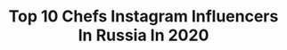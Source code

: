 ---
title: Top 10 Chefs Instagram Influencers In Russia In 2020
description: >-
  Find top chefs Instagram influencers in Russia in 2020. Most popular hashtags: #whiterabbitfamily #altay #foodporn #chefofinstagram.
platform: Instagram
profiles:
  - username: "sergey_ternov"
    fullname: >-
      Сергей Тернов
    location: "Russia"
    followers: 6217
    engagement: 854
    commentsToLikes: 0.044907
    avatar: "https://scontent-lhr8-1.cdninstagram.com/v/t51.2885-19/s320x320/88187927_2868863603233711_5436607274434953216_n.jpg?_nc_ht=scontent-lhr8-1.cdninstagram.com&_nc_ohc=8H5bzkN6LnMAX9xHMw5&oh=02d8b27f0d81a6bff5cebe021df3ad14&oe=5EBADFC8"
    verified: false
    hashtags: "#travelphotography, #foodpics, #altayrepublic, #restoran"
  - username: "marialobanova"
    fullname: >-
      Мария Лобанова/Maria Lobanova
    location: "Russia"
    followers: 26164
    engagement: 290
    commentsToLikes: 0.031662
    avatar: "https://scontent-lhr8-1.cdninstagram.com/v/t51.2885-19/s320x320/64242800_705567486540740_6467971648262766592_n.jpg?_nc_ht=scontent-lhr8-1.cdninstagram.com&_nc_ohc=slaZHT-JNqAAX_LaSoc&oh=ccbc38b30ed8b18c1923adb92557b9a9&oe=5EBCA423"
    verified: false
    hashtags: "#fashionismyprofession, #coolcanecorso, #whiterabbitfamily, #air"
  - username: "suzdalkina_olga"
    fullname: >-
      Olga Suzdalkina
    location: "Russia"
    followers: 6120
    engagement: 490
    commentsToLikes: 0.047750
    avatar: "https://scontent-atl3-1.cdninstagram.com/v/t51.2885-19/s320x320/80314823_482315466029459_9173441461490810880_n.jpg?_nc_ht=scontent-atl3-1.cdninstagram.com&_nc_ohc=lRkzUb72ZDsAX-ortOU&oh=2c71b9604ee2fd93eb3427fcdccd42d0&oe=5EB91D8B"
    verified: false
    hashtags: "#focus, #nocomments"
  - username: "bhakti_vedanta_swami"
    fullname: >-
      Игорь Грицкевич 🇷🇺
    location: "Russia"
    followers: 6484
    engagement: 766
    commentsToLikes: 0.346426
    avatar: "https://scontent-ams4-1.cdninstagram.com/v/t51.2885-19/s320x320/13126653_273485399656378_1004761379_a.jpg?_nc_ht=scontent-ams4-1.cdninstagram.com&_nc_ohc=5cDZkeK5aOkAX_4TmyQ&oh=35986f3ea4178605f2990019ab492afd&oe=5EB8F4B5"
    verified: false
    hashtags: ""
  - username: "arisha_madyar"
    fullname: >-
      Arisha Zadunayskaya
    location: "Russia"
    followers: 32200
    engagement: 323
    commentsToLikes: 0.088603
    avatar: "https://scontent-atl3-1.cdninstagram.com/v/t51.2885-19/s320x320/47690728_2517298034951639_9053618453822308352_n.jpg?_nc_ht=scontent-atl3-1.cdninstagram.com&_nc_ohc=Vh_R7g_Q8jEAX-UYgZf&oh=0f8609bd3f2733613191f6f9d5df3b0d&oe=5EBAE04A"
    verified: false
    hashtags: "#krdsobakaru, #madyar, #madyarcollection"
  - username: "artem__losev"
    fullname: >-
      Artem Losev
    location: "Russia"
    followers: 31005
    engagement: 534
    commentsToLikes: 0.038442
    avatar: "https://scontent-ams4-1.cdninstagram.com/v/t51.2885-19/s320x320/73281263_1056088854722091_9143442085590859776_n.jpg?_nc_ht=scontent-ams4-1.cdninstagram.com&_nc_ohc=K32MOldqc20AX_lmDuX&oh=b59529a761f36746170c36b39a9bfd58&oe=5EBA3536"
    verified: false
    hashtags: "#auchentoshan"
  - username: "ilzi_"
    fullname: >-
      ILzira Karaguzina
    location: "Russia"
    followers: 135091
    engagement: 180
    commentsToLikes: 0.081571
    avatar: "https://scontent-lhr8-1.cdninstagram.com/v/t51.2885-19/s320x320/77390174_538698170016799_4402332381659267072_n.jpg?_nc_ht=scontent-lhr8-1.cdninstagram.com&_nc_ohc=iritPcjRPhsAX_MN1r9&oh=c2f7280b5cb32a0b3975a2202ca55cca&oe=5EBC3483"
    verified: false
    hashtags: "#ilzi"
  - username: "varenki_pechenki"
    fullname: >-
      Ирина Скорых
    location: "Russia"
    followers: 94179
    engagement: 180
    commentsToLikes: 0.056549
    avatar: "https://scontent-lhr8-1.cdninstagram.com/v/t51.2885-19/s320x320/51844858_1223217567834735_8809996832072531968_n.jpg?_nc_ht=scontent-lhr8-1.cdninstagram.com&_nc_ohc=ss-q0MbyKbQAX84m7I7&oh=1c985774e746be3a67b8d2e6cc9fc8c0&oe=5EBCA716"
    verified: false
    hashtags: ""
  - username: "boris_zarkov"
    fullname: >-
      БОРИС ЗАРЬКОВ
    location: "Russia"
    followers: 50013
    engagement: 467
    commentsToLikes: 0.054007
    avatar: "https://scontent-lhr8-1.cdninstagram.com/v/t51.2885-19/s320x320/44000188_481540238921049_2742078353522556928_n.jpg?_nc_ht=scontent-lhr8-1.cdninstagram.com&_nc_ohc=YWV-77fvj08AX9GqI4e&oh=c1dbd54f8ebde3a75dfb8a5e4c1f56e2&oe=5EB9AACE"
    verified: true
    hashtags: "#veraceperpassione, #vokrugsveta, #paris, #muhinvladimir"
  - username: "yuri_kostorev"
    fullname: >-
      Yuri Kostorev
    location: "Russia"
    followers: 17916
    engagement: 299
    commentsToLikes: 0.084668
    avatar: "https://scontent-amt2-1.cdninstagram.com/v/t51.2885-19/s320x320/65967285_629491930869400_372647520267927552_n.jpg?_nc_ht=scontent-amt2-1.cdninstagram.com&_nc_ohc=JSD7_ywpfsQAX8L2jyp&oh=e77b1e19e479a336da42c3aab789a5f0&oe=5EB90432"
    verified: false
    hashtags: "#foodporn, #mussels, #dontworrybehappy, #redfox"
---